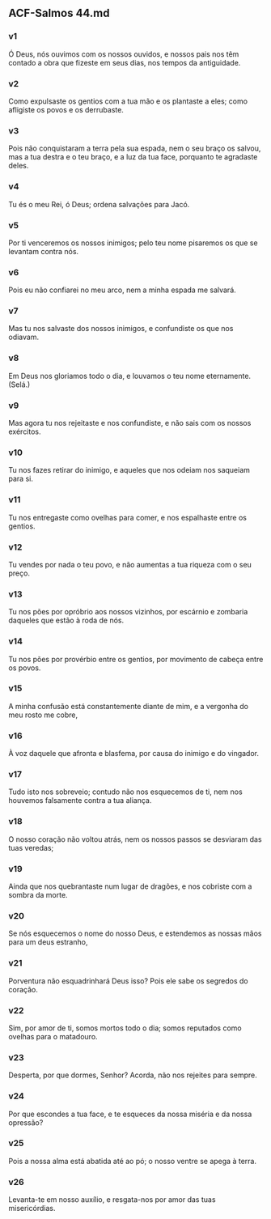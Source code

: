 ## ACF-Salmos 44.md
### v1
 Ó Deus, nós ouvimos com os nossos ouvidos, e nossos pais nos têm contado a obra que fizeste em seus dias, nos tempos da antiguidade.
### v2
 Como expulsaste os gentios com a tua mão e os plantaste a eles; como afligiste os povos e os derrubaste.
### v3
 Pois não conquistaram a terra pela sua espada, nem o seu braço os salvou, mas a tua destra e o teu braço, e a luz da tua face, porquanto te agradaste deles.
### v4
 Tu és o meu Rei, ó Deus; ordena salvações para Jacó.
### v5
 Por ti venceremos os nossos inimigos; pelo teu nome pisaremos os que se levantam contra nós.
### v6
 Pois eu não confiarei no meu arco, nem a minha espada me salvará.
### v7
 Mas tu nos salvaste dos nossos inimigos, e confundiste os que nos odiavam.
### v8
 Em Deus nos gloriamos todo o dia, e louvamos o teu nome eternamente. (Selá.)
### v9
 Mas agora tu nos rejeitaste e nos confundiste, e não sais com os nossos exércitos.
### v10
 Tu nos fazes retirar do inimigo, e aqueles que nos odeiam nos saqueiam para si.
### v11
 Tu nos entregaste como ovelhas para comer, e nos espalhaste entre os gentios.
### v12
 Tu vendes por nada o teu povo, e não aumentas a tua riqueza com o seu preço.
### v13
 Tu nos pões por opróbrio aos nossos vizinhos, por escárnio e zombaria daqueles que estão à roda de nós.
### v14
 Tu nos pões por provérbio entre os gentios, por movimento de cabeça entre os povos.
### v15
 A minha confusão está constantemente diante de mim, e a vergonha do meu rosto me cobre,
### v16
 À voz daquele que afronta e blasfema, por causa do inimigo e do vingador.
### v17
 Tudo isto nos sobreveio; contudo não nos esquecemos de ti, nem nos houvemos falsamente contra a tua aliança.
### v18
 O nosso coração não voltou atrás, nem os nossos passos se desviaram das tuas veredas;
### v19
 Ainda que nos quebrantaste num lugar de dragões, e nos cobriste com a sombra da morte.
### v20
 Se nós esquecemos o nome do nosso Deus, e estendemos as nossas mãos para um deus estranho,
### v21
 Porventura não esquadrinhará Deus isso? Pois ele sabe os segredos do coração.
### v22
 Sim, por amor de ti, somos mortos todo o dia; somos reputados como ovelhas para o matadouro.
### v23
 Desperta, por que dormes, Senhor? Acorda, não nos rejeites para sempre.
### v24
 Por que escondes a tua face, e te esqueces da nossa miséria e da nossa opressão?
### v25
 Pois a nossa alma está abatida até ao pó; o nosso ventre se apega à terra.
### v26
 Levanta-te em nosso auxílio, e resgata-nos por amor das tuas misericórdias.
